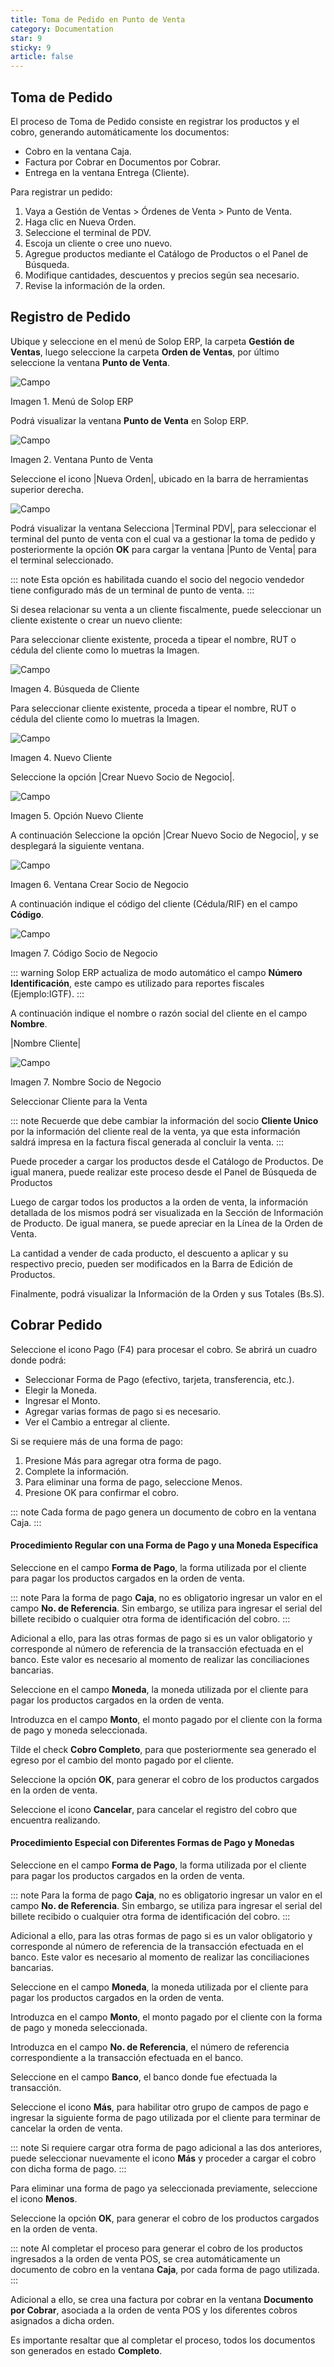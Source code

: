 ```yaml
---
title: Toma de Pedido en Punto de Venta
category: Documentation
star: 9
sticky: 9
article: false
---
```


## Toma de Pedido

El proceso de Toma de Pedido consiste en registrar los productos y el cobro, generando automáticamente los documentos:

* Cobro en la ventana Caja.
* Factura por Cobrar en Documentos por Cobrar.
* Entrega en la ventana Entrega (Cliente).

Para registrar un pedido:

1. Vaya a Gestión de Ventas > Órdenes de Venta > Punto de Venta.
2. Haga clic en Nueva Orden.
3. Seleccione el terminal de PDV.
4. Escoja un cliente o cree uno nuevo.
5. Agregue productos mediante el Catálogo de Productos o el Panel de Búsqueda.
6. Modifique cantidades, descuentos y precios según sea necesario.
7. Revise la información de la orden.

## Registro de Pedido

Ubique y seleccione en el menú de Solop ERP, la carpeta **Gestión de Ventas**, luego seleccione la carpeta **Orden de Ventas**, por último seleccione la ventana **Punto de Venta**.

![Campo](/assets/img/docs/sales-management/sam-sales-image304.png)

Imagen 1. Menú de Solop ERP

Podrá visualizar la ventana **Punto de Venta** en Solop ERP.

![Campo](/assets/img/docs/sales-management/sam-sales-image305.png)

Imagen 2. Ventana Punto de Venta

Seleccione el icono |Nueva Orden|, ubicado en la barra de herramientas superior derecha.

![Campo](/assets/img/docs/sales-management/sam-sales-image306.png)

Podrá visualizar la ventana Selecciona |Terminal PDV|, para seleccionar el terminal del punto de venta con el cual va a gestionar la toma de pedido y posteriormente la opción **OK** para cargar la ventana |Punto de Venta| para el terminal seleccionado.

::: note
Esta opción es habilitada cuando el socio del negocio vendedor tiene configurado más de un terminal de punto de venta.
:::

Si desea relacionar su venta a un cliente fiscalmente, puede seleccionar un cliente existente o crear un nuevo cliente:

Para seleccionar cliente existente, proceda a tipear el nombre, RUT o cédula del cliente como lo muetras la Imagen.

![Campo](/assets/img/docs/sales-management/sam-sales-image307.png)

Imagen 4. Búsqueda de Cliente

Para seleccionar cliente existente, proceda a tipear el nombre, RUT o cédula del cliente como lo muetras la Imagen.

![Campo](/assets/img/docs/sales-management/sam-sales-image308.png)

Imagen 4. Nuevo Cliente

Seleccione la opción |Crear Nuevo Socio de Negocio|.

![Campo](/assets/img/docs/sales-management/sam-sales-image309.png)

Imagen 5. Opción Nuevo Cliente

A continuación Seleccione la opción |Crear Nuevo Socio de Negocio|, y se desplegará la siguiente ventana.

![Campo](/assets/img/docs/sales-management/sam-sales-image310.png)

Imagen 6. Ventana Crear Socio de Negocio

A continuación indique el código del cliente (Cédula/RIF) en el campo **Código**.

![Campo](/assets/img/docs/sales-management/sam-sales-image311.png)

Imagen 7. Código Socio de Negocio

::: warning
Solop ERP actualiza de modo automático el campo **Número Identificación**, este campo es utilizado para reportes fiscales (Ejemplo:IGTF).
:::

A continuación indique el nombre o razón social del cliente en el campo **Nombre**.

|Nombre Cliente|

![Campo](/assets/img/docs/sales-management/sam-sales-image312.png)

Imagen 7. Nombre Socio de Negocio

Seleccionar Cliente para la Venta

::: note
Recuerde que debe cambiar la información del socio **Cliente Unico** por la información del cliente real de la venta, ya que esta información saldrá impresa en la factura fiscal generada al concluir la venta.
:::

Puede proceder a cargar los productos desde el Catálogo de Productos. De igual manera, puede realizar este proceso desde el Panel de Búsqueda de Productos

Luego de cargar todos los productos a la orden de venta, la información detallada de los mismos podrá ser visualizada en la Sección de Información de Producto. De igual manera, se puede apreciar en la Línea de la Orden de Venta.

La cantidad a vender de cada producto, el descuento a aplicar y su respectivo precio, pueden ser modificados en la Barra de Edición de Productos.

Finalmente, podrá visualizar la Información de la Orden y sus Totales (Bs.S).

## Cobrar Pedido

Seleccione el icono Pago (F4) para procesar el cobro. Se abrirá un cuadro donde podrá:

* Seleccionar Forma de Pago (efectivo, tarjeta, transferencia, etc.).
* Elegir la Moneda.
* Ingresar el Monto.
* Agregar varias formas de pago si es necesario.
* Ver el Cambio a entregar al cliente.

Si se requiere más de una forma de pago:

1. Presione Más para agregar otra forma de pago.
2. Complete la información.
3. Para eliminar una forma de pago, seleccione Menos.
4. Presione OK para confirmar el cobro.

::: note
Cada forma de pago genera un documento de cobro en la ventana Caja.
:::

#### Procedimiento Regular con una Forma de Pago y una Moneda Específica

Seleccione en el campo **Forma de Pago**, la forma utilizada por el cliente para pagar los productos cargados en la orden de venta.

::: note
Para la forma de pago **Caja**, no es obligatorio ingresar un valor en el campo **No. de Referencia**. Sin embargo, se utiliza para ingresar el serial del billete recibido o cualquier otra forma de identificación del cobro.
:::

Adicional a ello, para las otras formas de pago si es un valor obligatorio y corresponde al número de referencia de la transacción efectuada en el banco. Este valor es necesario al momento de realizar las conciliaciones bancarias.

Seleccione en el campo **Moneda**, la moneda utilizada por el cliente para pagar los productos cargados en la orden de venta.

Introduzca en el campo **Monto**, el monto pagado por el cliente con la forma de pago y moneda seleccionada.

Tilde el check **Cobro Completo**, para que posteriormente sea generado el egreso por el cambio del monto pagado por el cliente.

Seleccione la opción **OK**, para generar el cobro de los productos cargados en la orden de venta.

Seleccione el icono **Cancelar**, para cancelar el registro del cobro que encuentra realizando.

#### Procedimiento Especial con Diferentes Formas de Pago y Monedas

Seleccione en el campo **Forma de Pago**, la forma utilizada por el cliente para pagar los productos cargados en la orden de venta.

::: note
Para la forma de pago **Caja**, no es obligatorio ingresar un valor en el campo **No. de Referencia**. Sin embargo, se utiliza para ingresar el serial del billete recibido o cualquier otra forma de identificación del cobro.
:::

Adicional a ello, para las otras formas de pago si es un valor obligatorio y corresponde al número de referencia de la transacción efectuada en el banco. Este valor es necesario al momento de realizar las conciliaciones bancarias.

Seleccione en el campo **Moneda**, la moneda utilizada por el cliente para pagar los productos cargados en la orden de venta.

Introduzca en el campo **Monto**, el monto pagado por el cliente con la forma de pago y moneda seleccionada.

Introduzca en el campo **No. de Referencia**, el número de referencia correspondiente a la transacción efectuada en el banco.

Seleccione en el campo **Banco**, el banco donde fue efectuada la transacción.

Seleccione el icono **Más**, para habilitar otro grupo de campos de pago e ingresar la siguiente forma de pago utilizada por el cliente para terminar de cancelar la orden de venta.

::: note
Si requiere cargar otra forma de pago adicional a las dos anteriores, puede seleccionar nuevamente el icono **Más** y proceder a cargar el cobro con dicha forma de pago.
:::

Para eliminar una forma de pago ya seleccionada previamente, seleccione el icono **Menos**.

Seleccione la opción **OK**, para generar el cobro de los productos cargados en la orden de venta.

::: note
Al completar el proceso para generar el cobro de los productos ingresados a la orden de venta POS, se crea automáticamente un documento de cobro en la ventana **Caja**, por cada forma de pago utilizada.
:::

Adicional a ello, se crea una factura por cobrar en la ventana **Documento por Cobrar**, asociada a la orden de venta POS y los diferentes cobros asignados a dicha orden.

Es importante resaltar que al completar el proceso, todos los documentos son generados en estado **Completo**.